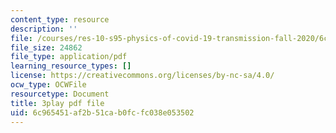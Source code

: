 ```yaml
---
content_type: resource
description: ''
file: /courses/res-10-s95-physics-of-covid-19-transmission-fall-2020/6c965451af2b51cab0fcfc038e053502_71dUZmywpOM.pdf
file_size: 24862
file_type: application/pdf
learning_resource_types: []
license: https://creativecommons.org/licenses/by-nc-sa/4.0/
ocw_type: OCWFile
resourcetype: Document
title: 3play pdf file
uid: 6c965451-af2b-51ca-b0fc-fc038e053502
---
```

